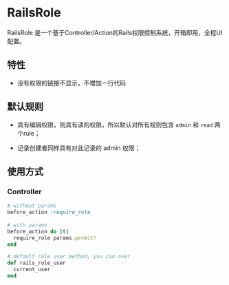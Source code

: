 # RailsRole

RailsRole 是一个基于Controller/Action的Rails权限控制系统，开箱即用，全程UI配置。
 
## 特性
* 没有权限的链接不显示，不增加一行代码
 
## 默认规则

* 具有编辑权限，则具有读的权限，所以默认对所有规则包含 `admin` 和 `read` 两个rule；

* 记录创建者同样具有对此记录的 admin 权限；


## 使用方式

### Controller

```ruby
# without params
before_action :require_role
  
# with params
before_action do |t|
  require_role params.permit!
end

# default role user method, you can over
def rails_role_user
  current_user 
end
```
 
 
